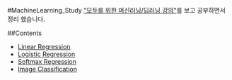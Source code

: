 #MachineLearning_Study
["모두를 위한 머신러닝/딥러닝 강의"](http://hunkim.github.io/ml/)를 보고 공부하면서 정리 했습니다.<br>

##Contents
- [Linear Regression](https://github.com/y0ubat/MachineLearning_Study/tree/master/Linear%20Regression)
- [Logistic Regression](https://github.com/y0ubat/MachineLearning_Study/tree/master/Logistic%20Classification)
- [Softmax Regression](https://github.com/y0ubat/MachineLearning_Study/tree/master/Softmax%20Classification)
- [Image Classification](https://github.com/y0ubat/MachineLearning_Study/tree/master/04%20-%20Image%20Classification%0A)
